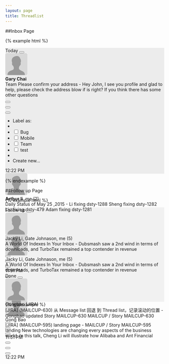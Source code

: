 ```yaml
---
layout: page
title: Threadlist
---
```


##Inbox Page


{% example html %}

<div style='height:400px;width:100%;background-color:#ececec'>
  <div class='mc-threadlist-section'>
    <div class='mc-section-header'>
      <span class='mc-text-content'>Today</span>
      <button class='mc-button-nobg'><span class='mc-icon-done-all'></span></button>
    </div>
    <div class='mc-section'>
      <a class='mc-threadlist-item'>
        <div class='mc-threadlist-item-left'>
          <div class='mc-threadlist-item-unread'></div>
          <img class="mc-avatar-mid" src="../img/Mailcup-avatar-default.png"/>
        </div>
        <div class='mc-threadlist-item-content'>
          <div class='mc-threadlist-headline'><strong>Gary Chai</strong><span class="mc-icon-clip"></span></div>
          <div class='mc-threadlist-subject'>
            <span class="mc-label-info">Team</span> Please confirm your address - <span class="mc-threadlist-summary">Hey John, I see you profile and glad to help, please check the address blow if is right? If you think there has some other questions</span>
          </div>
        </div>
        <div class='mc-threadlist-item-right'>
          <div><button class='mc-button-nobg' onclick="closeanimation()"><span class="mc-icon-done"></span></button></div>
          <div><button class='mc-button-nobg'><span class="mc-icon-pin"></span></button></div>
          <div>
            <div class="mc-labels-group btn-group open" ng-click="preventDefault($event);">
               <button id="554" class="mc-button-nobg dropdown-toggle" data-toggle="dropdown" aria-expanded="true"><span class="mc-icon-label"></span></button>
               <ul class="dropdown-menu" role="menu" aria-labelledby="554">
                 <li class="mc-dropdown-title">Label as:</li>
                 <li class="divider"></li>
                 <li ng-repeat="label in labels" ng-if="label.type=='Cup'" ng-init="_checked=ifChecked(thread, label)" ng-click="_checked=!_checked;stopPropagation($event);" class="ng-binding ng-scope"><input type="checkbox" id="mc-checkbox-554-302" ng-checked="_checked"><label for="mc-checkbox-554-302" style="background-color:#7ED321"></label> Bug</li>
                 <li ng-repeat="label in labels" ng-if="label.type=='Cup'" ng-init="_checked=ifChecked(thread, label)" ng-click="_checked=!_checked;stopPropagation($event);" class="ng-binding ng-scope"><input type="checkbox" id="mc-checkbox-554-339" ng-checked="_checked"><label for="mc-checkbox-554-339" style="background-color:#7ED321"></label> Mobile</li>
                 <li ng-repeat="label in labels" ng-if="label.type=='Cup'" ng-init="_checked=ifChecked(thread, label)" ng-click="_checked=!_checked;stopPropagation($event);" class="ng-binding ng-scope"><input type="checkbox" id="mc-checkbox-554-285" ng-checked="_checked"><label for="mc-checkbox-554-285" style="background-color:#7ED321"></label> Team</li>
                 <li ng-repeat="label in labels" ng-if="label.type=='Cup'" ng-init="_checked=ifChecked(thread, label)" ng-click="_checked=!_checked;stopPropagation($event);" class="ng-binding ng-scope"><input type="checkbox" id="mc-checkbox-554-368" ng-checked="_checked"><label for="mc-checkbox-554-368" style="background-color:#7ED321"></label> test</li>
                <li class="divider"></li>
                <li class="mc-dropdown-bottombutton"><span class="mc-icon-plus"></span> Create new...</li>
               </ul>
             </div></div>
        </div>
        <div class='mc-threadlist-date'>12:22 PM</div>
      </a>
    </div>
    <div class='mc-section'>
      <a class='mc-threadlist-item'>
        <div class='mc-threadlist-item-left'>
          <div class='mc-threadlist-item-unread'></div>
          <img class="mc-avatar-mid" src="../img/Mailcup-avatar-default.png"/>
        </div>
        <div class='mc-threadlist-item-content'>
          <div class='mc-threadlist-headline'><strong>Arthur li</strong>, me (2)</div>
          <div class='mc-threadlist-subject'>
            Daily Status of May 25 ,2015 - <span class="mc-threadlist-summary">Li fixing dsty-1288 
Sheng fixing dsty-1282 Liu fixing dsty-479 Adam fixing dsty-1281</span>
          </div>
        </div>
        <div class='mc-threadlist-item-right'>
          <div><button class='mc-button-nobg' onclick="closeanimation()"><span class="mc-icon-done"></span></button></div>
          <div><button class='mc-button-nobg'><span class="mc-icon-pin"></span></button></div>
          <div><button class='mc-button-nobg'><span class="mc-icon-label"></span></button></div>
        </div>
        <div class='mc-threadlist-date'>12:22 PM</div>
      </a>
    </div>
    <div class='mc-section'>
      <a class='mc-threadlist-item'>
        <div class='mc-threadlist-item-left'>
          <img class="mc-avatar-mid" src="../img/Mailcup-avatar-default.png"/>
        </div>
        <div class='mc-threadlist-item-content'>
          <div class='mc-threadlist-headline'>Jacky Li, Gate Johnason, me (5)</div>
          <div class='mc-threadlist-subject'>
            A World Of Indexes In Your Inbox - <span class="mc-threadlist-summary">Dubsmash saw a 2nd wind in terms of downloads, and TurboTax remained a top contender in revenue</span>
          </div>
        </div>
        <div class='mc-threadlist-item-right'>
          <div><button class='mc-button-nobg' onclick="closeanimation()"><span class="mc-icon-done"></span></button></div>
          <div><button class='mc-button-nobg'><span class="mc-icon-pin"></span></button></div>
          <div><button class='mc-button-nobg'><span class="mc-icon-label"></span></button></div>
        </div>
        <div class='mc-threadlist-date'>11:51 PM</div>
      </a>
    </div>
    <div class='mc-section'>
      <a class='mc-threadlist-item'>
        <div class='mc-threadlist-item-left'>
          <img class="mc-avatar-mid" src="../img/Mailcup-avatar-default.png"/>
        </div>
        <div class='mc-threadlist-item-content'>
          <div class='mc-threadlist-headline'>Gong Bao</div>
          <div class='mc-threadlist-subject'>
           [JIRA] (MAILCUP-595) landing page - <span class="mc-threadlist-summary">MAILCUP / Story MAILCUP-595 landing  New technologies are changing every aspects of the business world. In this talk, Cheng Li will illustrate how Alibaba and Ant Financial </span>
          </div>
        </div>
        <div class='mc-threadlist-item-right'>
          <div><button class='mc-button-nobg'><span class="mc-icon-done"></span></button></div>
          <div><button class='mc-button-nobg'><span class="mc-icon-pin"></span></button></div>
          <div><button class='mc-button-nobg'><span class="mc-icon-label"></span></button></div>
        </div>
        <div class='mc-threadlist-date'>12:22 PM</div>
      </a>
    </div>
  </div>
</div>

<script type="text/javascript">

// $(".mc-button-nobg").click(function() {
//       var $p = $(this).parent().parent().parent().parent();
//       var $this = $(this);
//         $p.slideUp(200, function() {
//             //移除父级div
//             $p.remove();
//         });
//     });
</script>

{% endexample %}


##Follow up Page

{% example html %}
<div style='height:300px;width:100%;background-color:#f1f1f1'>
  <div class='mc-threadlist-section'>
    <div class='mc-section-header'>
      <span class='mc-text-content'>Follow up</span>
      <button class='mc-button-nobg'><span class='mc-icon-alldone'></span></button>
    </div>
    <div class='mc-section mc-section-marked'>
      <a class='mc-threadlist-item'>
        <div class='mc-threadlist-item-left'>
          <img class="mc-avatar-mid" src="../img/Mailcup-avatar-default.png"/>
        </div>
        <div class='mc-threadlist-item-content'>
          <div class='mc-threadlist-headline'>Jacky Li, Gate Johnason, me (5)</div>
          <div class='mc-threadlist-subject'>
            A World Of Indexes In Your Inbox - <span class="mc-threadlist-summary">Dubsmash saw a 2nd wind in terms of downloads, and TurboTax remained a top contender in revenue</span>
          </div>
        </div>
        <div class='mc-threadlist-mark'><span class="mc-icon-pin mc-color-icon-midblue"></span></div>
        <div class='mc-threadlist-item-right'>
          <div><button class='mc-button-nobg' onclick="closeanimation()"><span class="mc-icon-done"></span></button></div>
          <div><button class='mc-button-nobg'><span class="mc-icon-pin mc-color-icon-midblue"></span></button></div>
          <div><button class='mc-button-nobg'><span class="mc-icon-label"></span></button></div>
        </div>
        <div class='mc-threadlist-date'>11:51 PM</div>
      </a>
    </div>
  </div>
  <div class='mc-threadlist-section'>
    <div class='mc-section-header'>
      <span class='mc-text-content'>Done</span>
      <button class='mc-button-nobg'><span class='mc-icon-alldone'></span></button>
    </div>
    <div class='mc-section mc-section-marked'>
      <a class='mc-threadlist-item'>
        <div class='mc-threadlist-item-left'>
          <img class="mc-avatar-mid" src="../img/Mailcup-avatar-default.png"/>
        </div>
        <div class='mc-threadlist-item-content'>
          <div class='mc-threadlist-headline'>Gongbao (JIRA)</div>
          <div class='mc-threadlist-subject'>
           [JIRA] (MAILCUP-630) 从 Message list 回退 到 Thread list，记录滚动的位置 - <span class="mc-threadlist-summary">  Gongbao updated Story MAILCUP-630 MAILCUP / Story MAILCUP-630</span>
          </div>
        </div>
        <div class='mc-threadlist-mark'><span class="mc-icon-done mc-color-icon-midgreen"></span></div>
        <div class='mc-threadlist-item-right'>
          <div><button class='mc-button-nobg' onclick="closeanimation()"><span class="mc-icon-done mc-color-icon-midgreen"></span></button></div>
          <div><button class='mc-button-nobg'><span class="mc-icon-pin"></span></button></div>
          <div><button class='mc-button-nobg'><span class="mc-icon-label"></span></button></div>
        </div>
        <div class='mc-threadlist-date'>11:51 PM</div>
      </a>
    </div>
  </div>
</div>
{% endexample %}
